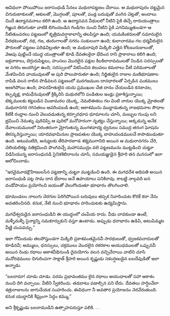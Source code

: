 ﻿ఆవిధంగా పోయిపోయి జరాసంధుడి సేనలు మథురాపట్టణం చేరాయి. ఆ మథురాపురం దట్టమైన చిగురుటాకులతో, ఆకులతో, మొగ్గలతో, పూలతో, పండ్ల బరువుతో వంగిన చెట్లతో, అందాలు చిందే ఉద్యానవనాలు కలిగి ఉంది. ఆ ఉద్యానవన వీథులలో నీటిని పైకి తెచ్చే దారుయంత్రాలు గిఱ్ఱున తిరుగుతూ వాటికి బిగించబడిన గిండిగల నుంచి నీటిని పైకి ఎగచిమ్ముతుండగా ఆ నీటితుంపరలు పట్టణంలో కృత్రిమవర్షాకాలాన్ని తలపిస్తూ ఉంది; యమకింకరులతో సమానులైన వీరభటులతో, రథ, గజ, తురంగాలతో నగరం సంకులంగా ఉంది; కులాచారము గల ధర్మవీరులైన పౌరులతో పట్టణం పరిఢవిల్లుతూ ఉంది; ఆ మథురాపురి మిక్కిలి ఎత్తైన కోటబురుజులుతో, వెఱపు పుట్టించే యుద్ధ యంత్రాలతో కూడి దేవతలకైనా భేదించ రాని ప్రాకారాలు కలిగి ఉంది; జక్రవాకాలు, బెగ్గురుపిట్టలు, హంసలు మొదలైన పక్షుల కిలకిలారావములతో నిండిన సరస్సులతో ఆ నగరం అందగిస్తూ ఉంది; సరస్సులలో వికసించిన కలువలు కమలాలు వీటి పరిమళాలతో మేళవించిన వాయువులతో ఆ పురి పొలుపారుతూ ఉంది; నిర్జితులైన రాజుల మణిభూషణాల రాపిడి వలన రాలిన పొడివలన పట్టణంలో మదగజముల దానధారలతో ఏర్పడిన పంకములు అణగిపోయి ఉంది; పాపరహితులైన యదు ప్రముఖుల చేత దానం చేయబడిన కనకాచల, కల్పవృక్ష, కామధేనువులతో క్రిక్కిరిసి మథురలోని పండితుల ఇండ్లు ప్రకాశిస్తున్నాయి; టెక్కములకు కట్టబడిన వింజామరల యొక్క, నెమలిఈకలు గల వింటి నారుల యొక్క మ్రోతలతో మథురానగర గగనతలం ఆవరింపబడి ఉంది; ఆకాశమును ముద్దాడుతున్న రాజభవనాల సౌధాల కిటికీ రంధ్రాల నుంచి వెలువడుతున్న కర్పూరధూప ధూమాలను చూసి, మబ్బుల గుంపు లని భ్రమించి నెమళ్ళు పురివిప్పి ఆ పురిలో మనోహరంగా నృత్యం చేస్తున్నాయి; అక్కడున్న అనేక దేవాలయములలో నిరంతరంగా మ్రోగుతున్న మంగళవాద్య ధ్వనులు సముద్ర తరంగ ఘోషను తిరస్కరిస్తున్నాయి; యాదవభామినుల ప్రాణపతుల యొక్క బాహుదండములచే కాపాడబడుతూ ఉంది. అటువంటిది, అన్యులకు తేరిపారజూడ శక్యముగానిది అయిన ఆ మథురానగరం చేరి, చెలియలికట్ట నతిక్రమించి పొంగివచ్చే మహాసముద్రం వలె పట్టణమును ముట్టడించి చుట్టూ విడిసియున్న జరాసంధునడి సైనికశిబిరాలను చూసి, సమయజ్ఞుడైన శ్రీహరి తన మనసులో ఇలా ఆలోచించాడు. 

“ఇరవైమూడక్షౌహిణులసేన పట్టణాన్ని చుట్టూ ముట్టడించి ఉంది. ఈ మగధదేశ అధిపతి అయిన జరాసంధుడి పట్ల సామ దాన భేదాలు అనే ఉపాయాలు పనికిరావు. కాబట్టి నాల్గవది ఐన దండోపాయం ప్రయోగించి జయంతో వెలుగొందుతూ భూభారం తొలగించాలి. 

భూమండలం నాలుగు చెరగుల పెరిగిపోయిన బరువులు తప్పక నివారించుట కొరకే కదా నేను అవతరించినది. కనుక, నేటి నుంచి భూభారం హరించుటకు ఉద్యమిస్తాను. 

మగధేశ్వరుడైన జరాసంధుడిని ఈ యుద్ధంలో చంపేయ రాదు. వీడు చావకుండా ఉంటే, మళ్ళీమళ్ళీ సైన్యాన్ని సమకూర్చుకుని వస్తూ ఉంటాడు. అప్పుడు ధరాభారం ఉడిపి, అటుపిమ్మట వీణ్ణి చంపవచ్చు.” 

ఇలా గోవిందుడు తలపోస్తుండగా మిక్కిలి ప్రకాశవంతమైనవీ సారథులుతో, ధ్వజకవచాదులతో కూడినవీ; అమ్ములు, ధనస్సులు, చక్రములు మొదలైన రకరకాల ఆయుధములతో ఒప్పునవీ అయిన రెండు రథాలు ఆకాశవీథినుండి దైవయోగం వలన వచ్చిచేరాయి వాటిని చూసి మనోరథములు చిగురింపగా సాక్షాత్ శ్రీహరి అయిన కృష్ణుడు సకంర్షణుడైన బలదేవుడితో ఇలా అన్నాడు. 

“బలరామా! చూడు చూడు. పరమ ప్రభావంతము లైన రథాలు ఆయుధాలతో సహా ఆకాశం నుంచి దిగి వచ్చాయి. వీటిని స్వీకరించు. తడబాటు పడాల్సిన పని లేదు. దేవతలు హర్షించేలా శత్రురాజులను జాగుచేయక సంహరించు. ఈవిధంగా నీ అవతార ప్రయోజనం నెరవేరుతుంది. కనుక యుద్ధానికి శీఘ్రంగా సిద్ధం కమ్ము.” 

అని శ్రీకృష్ణుడు బలరాముడిని ఉత్సాహపరుస్తూ పలికి. . . 


